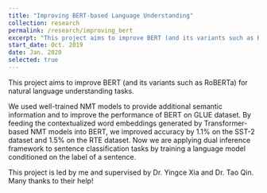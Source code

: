 ```yaml
---
title: "Improving BERT-based Language Understanding"
collection: research
permalink: /research/improving_bert
excerpt: "This project aims to improve BERT (and its variants such as RoBERTa) for natural language understanding tasks. We used well-trained NMT models to provide additional semantic information and to improve the performance of BERT on GLUE dataset. By feeding the contextualized word embeddings generated by Transformer-based NMT models into BERT, we improved accuracy by 1.1% on the SST-2 dataset and 1.5% on the RTE dataset. Now we are applying dual inference framework to sentence classification tasks by training a language model conditioned on the label of a sentence."
start_date: Oct. 2019
date: Jan. 2020
selected: true
---
```


This project aims to improve BERT (and its variants such as RoBERTa) for natural language understanding tasks.

We used well-trained NMT models to provide additional semantic information and to improve the performance of BERT on GLUE dataset. By feeding the contextualized word embeddings generated by Transformer-based NMT models into BERT, we improved accuracy by 1.1% on the SST-2 dataset and 1.5% on the RTE dataset. Now we are applying dual inference framework to sentence classification tasks by training a language model conditioned on the label of a sentence.

This project is led by me and supervised by Dr. Yingce Xia and Dr. Tao Qin. Many thanks to their help!

